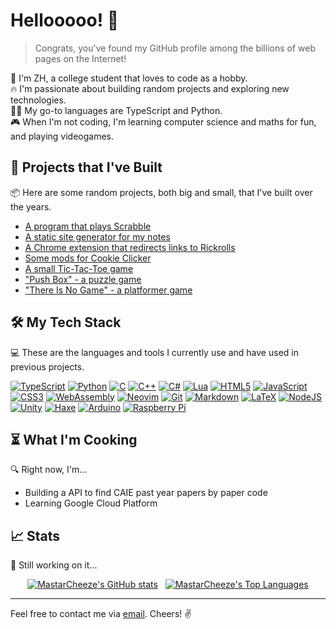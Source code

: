# Hellooooo! 👋

> Congrats, you've found my GitHub profile among the billions of web pages on the Internet!

🧀 I'm ZH, a college student that loves to code as a hobby.\
🔥 I'm passionate about building random projects and exploring new technologies.\
👨‍💻 My go-to languages are TypeScript and Python.\
🎮 When I'm not coding, I'm learning computer science and maths for fun, and playing videogames.

## 🚀 Projects that I've Built

📦 Here are some random projects, both big and small, that I've built over the years.

- [A program that plays Scrabble](https://github.com/MastarCheeze/scrabble-solver)
- [A static site generator for my notes](https://github.com/MastarCheeze/notes)
- [A Chrome extension that redirects links to Rickrolls](https://github.com/MastarCheeze/link-is-rickroll)
- [Some mods for Cookie Clicker](https://github.com/MastarCheeze/cookie-clicker-mods)
- [A small Tic-Tac-Toe game](https://github.com/MastarCheeze/tictactoe)
- ["Push Box" - a puzzle game](https://github.com/MastarCheeze/PushBox)
- ["There Is No Game" - a platformer game](https://mastarcheeze.itch.io/there-is-no-game)

## 🛠️ My Tech Stack

💻 These are the languages and tools I currently use and have used in previous projects.

[![TypeScript](https://img.shields.io/badge/typescript-%23007ACC.svg?style=for-the-badge&logo=typescript&logoColor=white)](#)
[![Python](https://img.shields.io/badge/python-3670A0?style=for-the-badge&logo=python&logoColor=ffdd54)](#)
[![C](https://img.shields.io/badge/c-%2300599C.svg?style=for-the-badge&logo=c&logoColor=white)](#)
[![C++](https://img.shields.io/badge/c++-%2300599C.svg?style=for-the-badge&logo=c%2B%2B&logoColor=white)](#)
[![C#](https://custom-icon-badges.demolab.com/badge/C%23-%23239120.svg?style=for-the-badge&logo=cshrp&logoColor=white)](#)
[![Lua](https://img.shields.io/badge/lua-%232C2D72.svg?style=for-the-badge&logo=lua&logoColor=white)](#)
[![HTML5](https://img.shields.io/badge/html5-%23E34F26.svg?style=for-the-badge&logo=html5&logoColor=white)](#)
[![JavaScript](https://img.shields.io/badge/javascript-%23323330.svg?style=for-the-badge&logo=javascript&logoColor=%23F7DF1E)](#)
[![CSS3](https://img.shields.io/badge/css3-%231572B6.svg?style=for-the-badge&logo=css3&logoColor=white)](#)
[![WebAssembly](https://img.shields.io/badge/WebAssembly-654FF0?style=for-the-badge&logo=webassembly&logoColor=white)](#)
[![Neovim](https://img.shields.io/badge/NeoVim-%2357A143.svg?&style=for-the-badge&logo=neovim&logoColor=white)](#)
[![Git](https://img.shields.io/badge/git-%23F05033.svg?style=for-the-badge&logo=git&logoColor=white)](#)
[![Markdown](https://img.shields.io/badge/markdown-%23000000.svg?style=for-the-badge&logo=markdown&logoColor=white)](#)
[![LaTeX](https://img.shields.io/badge/latex-%23008080.svg?style=for-the-badge&logo=latex&logoColor=white)](#)
[![NodeJS](https://img.shields.io/badge/node.js-6DA55F?style=for-the-badge&logo=node.js&logoColor=white)](#)
[![Unity](https://img.shields.io/badge/unity-%23000000.svg?style=for-the-badge&logo=unity&logoColor=white)](#)
[![Haxe](https://img.shields.io/badge/Haxe-EA8220?style=for-the-badge&logo=haxe&logoColor=white)](#)
[![Arduino](https://img.shields.io/badge/-Arduino-00979D?style=for-the-badge&logo=Arduino&logoColor=white)](#)
[![Raspberry Pi](https://img.shields.io/badge/-Raspberry_Pi-C51A4A?style=for-the-badge&logo=Raspberry-Pi)](#)

## ⏳ What I'm Cooking

🔍 Right now, I'm...

- Building a API to find CAIE past year papers by paper code
- Learning Google Cloud Platform

## 📈 Stats

🤔 Still working on it...

<div align="center">
<a href="#"><img src="https://github-readme-stats.vercel.app/api?username=mastarcheeze&show_icons=true&theme=highcontrast&hide_title=true&rank_icon=github" alt="MastarCheeze's GitHub stats"></img></a>&nbsp;&nbsp;
<a href="#"><img src="https://github-readme-stats.vercel.app/api/top-langs/?username=mastarcheeze&layout=compact&show_icons=true&theme=highcontrast" alt="MastarCheeze's Top Languages"></img>
</div></a>

---

Feel free to contact me via [email](mailto:mon10180218@gmail.com). Cheers! ✌️
